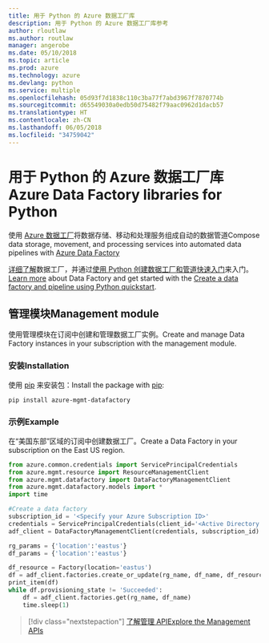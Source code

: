 ```yaml
---
title: 用于 Python 的 Azure 数据工厂库
description: 用于 Python 的 Azure 数据工厂库参考
author: rloutlaw
ms.author: routlaw
manager: angerobe
ms.date: 05/10/2018
ms.topic: article
ms.prod: azure
ms.technology: azure
ms.devlang: python
ms.service: multiple
ms.openlocfilehash: 05d93f7d1838c110c3ba77f7abd3967f7870774b
ms.sourcegitcommit: d65549030a0edb50d75482f79aac0962d1dacb57
ms.translationtype: HT
ms.contentlocale: zh-CN
ms.lasthandoff: 06/05/2018
ms.locfileid: "34759042"
---
```

# <a name="azure-data-factory-libraries-for-python"></a><span data-ttu-id="27c3e-103">用于 Python 的 Azure 数据工厂库</span><span class="sxs-lookup"><span data-stu-id="27c3e-103">Azure Data Factory libraries for Python</span></span>

<span data-ttu-id="27c3e-104">使用 [Azure 数据工厂](/azure/data-factory/)将数据存储、移动和处理服务组成自动的数据管道</span><span class="sxs-lookup"><span data-stu-id="27c3e-104">Compose data storage, movement, and processing services into automated data pipelines with [Azure Data Factory](/azure/data-factory/)</span></span>

<span data-ttu-id="27c3e-105">[详细了解](/azure/data-factory/introduction)数据工厂，并通过[使用 Python 创建数据工厂和管道快速入门](/azure/data-factory/quickstart-create-data-factory-python)来入门。</span><span class="sxs-lookup"><span data-stu-id="27c3e-105">[Learn more](/azure/data-factory/introduction) about Data Factory and get started with the [Create a data factory and pipeline using Python quickstart](/azure/data-factory/quickstart-create-data-factory-python).</span></span> 

## <a name="management-module"></a><span data-ttu-id="27c3e-106">管理模块</span><span class="sxs-lookup"><span data-stu-id="27c3e-106">Management module</span></span>

<span data-ttu-id="27c3e-107">使用管理模块在订阅中创建和管理数据工厂实例。</span><span class="sxs-lookup"><span data-stu-id="27c3e-107">Create and manage Data Factory instances in your subscription with the management module.</span></span>

### <a name="installation"></a><span data-ttu-id="27c3e-108">安装</span><span class="sxs-lookup"><span data-stu-id="27c3e-108">Installation</span></span>

<span data-ttu-id="27c3e-109">使用 [pip](https://pip.pypa.io/en/stable/quickstart/) 来安装包：</span><span class="sxs-lookup"><span data-stu-id="27c3e-109">Install the package with [pip](https://pip.pypa.io/en/stable/quickstart/):</span></span>

```bash
pip install azure-mgmt-datafactory 
```

### <a name="example"></a><span data-ttu-id="27c3e-110">示例</span><span class="sxs-lookup"><span data-stu-id="27c3e-110">Example</span></span> 

<span data-ttu-id="27c3e-111">在“美国东部”区域的订阅中创建数据工厂。</span><span class="sxs-lookup"><span data-stu-id="27c3e-111">Create a Data Factory in your subscription on the East US region.</span></span>

```python
from azure.common.credentials import ServicePrincipalCredentials
from azure.mgmt.resource import ResourceManagementClient
from azure.mgmt.datafactory import DataFactoryManagementClient
from azure.mgmt.datafactory.models import *
import time

#Create a data factory
subscription_id = '<Specify your Azure Subscription ID>'
credentials = ServicePrincipalCredentials(client_id='<Active Directory application/client ID>', secret='<client secret>', tenant='<Active Directory tenant ID>')
adf_client = DataFactoryManagementClient(credentials, subscription_id)

rg_params = {'location':'eastus'}
df_params = {'location':'eastus'}  

df_resource = Factory(location='eastus')
df = adf_client.factories.create_or_update(rg_name, df_name, df_resource)
print_item(df)
while df.provisioning_state != 'Succeeded':
    df = adf_client.factories.get(rg_name, df_name)
    time.sleep(1)
```

> [!div class="nextstepaction"]
> [<span data-ttu-id="27c3e-112">了解管理 API</span><span class="sxs-lookup"><span data-stu-id="27c3e-112">Explore the Management APIs</span></span>](/python/api/overview/azure/datafactory/management)